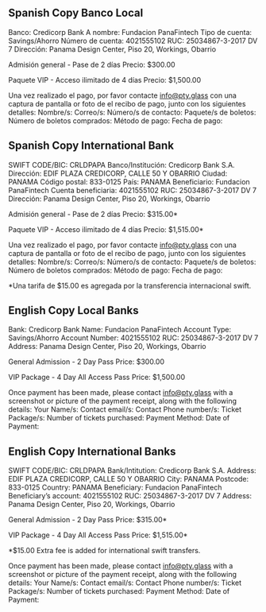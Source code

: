 
## Spanish Copy Banco Local

Banco: Credicorp Bank
A nombre: Fundacion PanaFintech
Tipo de cuenta: Savings/Ahorro
Número de cuenta: 4021555102
RUC: 25034867-3-2017 DV 7
Dirección: Panama Design Center, Piso 20, Workings, Obarrio

Admisión general - Pase de 2 días
Precio: $300.00

Paquete VIP - Acceso ilimitado de 4 días
Precio: $1,500.00

Una vez realizado el pago, por favor contacte info@pty.glass con una captura de pantalla or foto de el recibo de pago, junto con los siguientes detalles:
Nombre/s:
Correo/s:
Número/s de contacto:
Paquete/s de boletos:
Número de boletos comprados:
Método de pago:
Fecha de pago:




## Spanish Copy International Bank


SWIFT CODE/BIC: CRLDPAPA
Banco/Institución: Credicorp Bank S.A.
Dirección: EDIF PLAZA CREDICORP, CALLE 50 Y OBARRIO
Ciudad: PANAMA
Código postal: 833-0125
País: PANAMA
Beneficiario: Fundacion PanaFintech
Cuenta beneficiaria: 4021555102
RUC: 25034867-3-2017 DV 7
Dirección: Panama Design Center, Piso 20, Workings, Obarrio


Admisión general - Pase de 2 días
Precio: $315.00*

Paquete VIP - Acceso ilimitado de 4 días
Precio: $1,515.00*

Una vez realizado el pago, por favor contacte info@pty.glass con una captura de pantalla or foto de el recibo de pago, junto con los siguientes detalles:
Nombre/s:
Correo/s:
Número/s de contacto:
Paquete/s de boletos:
Número de boletos comprados:
Método de pago:
Fecha de pago:

*Una tarifa de $15.00 es agregada por la transferencia internacional swift.


## English Copy Local Banks

Bank: Credicorp Bank
Name: Fundacion PanaFintech
Account Type: Savings/Ahorro
Account Number: 4021555102
RUC: 25034867-3-2017 DV 7
Address: Panama Design Center, Piso 20, Workings, Obarrio


General Admission - 2 Day Pass
Price: $300.00

VIP Package - 4 Day All Access Pass
Price: $1,500.00

Once payment has been made, please contact info@pty.glass with a screenshot or picture of the payment receipt, along with the following details:
Your Name/s:
Contact email/s:
Contact Phone number/s:
Ticket Package/s:
Number of tickets purchased:
Payment Method:
Date of Payment:



## English Copy International Banks

SWIFT CODE/BIC: CRLDPAPA
Bank/Intitution: Credicorp Bank S.A.
Address: EDIF PLAZA CREDICORP, CALLE 50 Y OBARRIO
City: PANAMA
Postcode: 833-0125
Country: PANAMA
Beneficiary: Fundacion PanaFintech
Beneficiary’s account: 4021555102
RUC: 25034867-3-2017 DV 7
Address: Panama Design Center, Piso 20, Workings, Obarrio


General Admission - 2 Day Pass
Price: $315.00*

VIP Package - 4 Day All Access Pass
Price: $1,515.00*

*$15.00 Extra fee is added for international swift transfers.

Once payment has been made, please contact info@pty.glass with a screenshot or picture of the payment receipt, along with the following details:
Your Name/s:
Contact email/s:
Contact Phone number/s:
Ticket Package/s:
Number of tickets purchased:
Payment Method:
Date of Payment:
